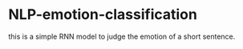 # NLP-emotion-classification



this is a simple RNN model to judge the emotion of a short sentence.

